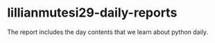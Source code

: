 # lillianmutesi29-daily-reports
The report includes the day contents that we learn about python daily.
